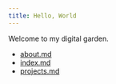 ```yaml
---
title: Hello, World
---
```


Welcome to my digital garden.

* [about.md](about.md)
* [index.md](index.md)
* [projects.md](projects.md)
